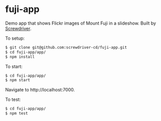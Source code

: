 # fuji-app

Demo app that shows Flickr images of Mount Fuji in a slideshow. Built by [Screwdriver](https://screwdriver.cd).

To setup:
```bash
$ git clone git@github.com:screwdriver-cd/fuji-app.git
$ cd fuji-app/app/
$ npm install
```

To start:
```bash
$ cd fuji-app/app/
$ npm start
```
Navigate to http://localhost:7000.


To test:
```bash
$ cd fuji-app/app/
$ npm test
```
